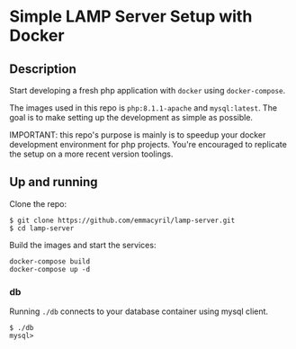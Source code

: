 # Simple LAMP Server Setup with Docker

## Description
Start developing a fresh php application with `docker` using `docker-compose`.

The images used in this repo is `php:8.1.1-apache` and `mysql:latest`. The goal is to make setting up the development as simple as possible.

IMPORTANT: this repo's purpose is mainly is to speedup your docker development environment for php projects. You're encouraged to replicate the setup on a more recent version toolings.

## Up and running
Clone the repo:
```
$ git clone https://github.com/emmacyril/lamp-server.git
$ cd lamp-server
```

Build the images and start the services:
```
docker-compose build
docker-compose up -d
```
### db
Running `./db` connects to your database container using mysql client.
```
$ ./db
mysql>
```
